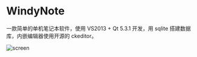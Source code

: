 WindyNote
================
一款简单的单机笔记本软件，使用 VS2013 + Qt 5.3.1 开发，用 sqlite 搭建数据库，内嵌编辑器使用开源的 ckeditor。

![screen](image/WindyNote_Screen.png)